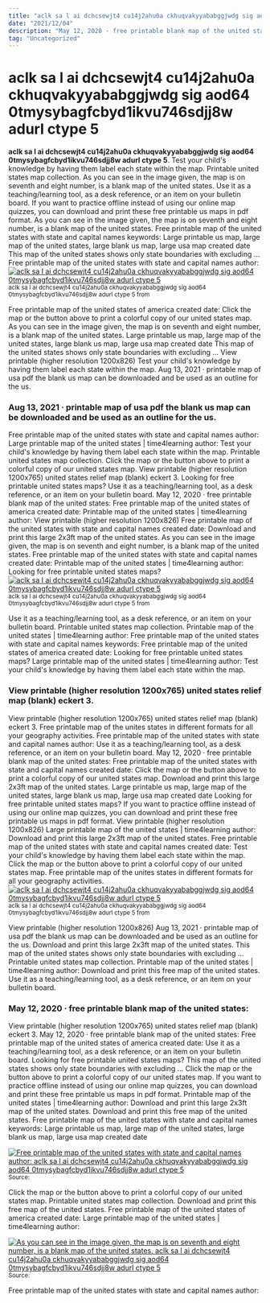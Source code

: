 ```yaml
---
title: "aclk sa l ai dchcsewjt4 cu14j2ahu0a ckhuqvakyyababggjwdg sig aod64 0tmysybagfcbyd1ikvu746sdjj8w adurl ctype 5"
date: "2021/12/04"
description: "May 12, 2020 · free printable blank map of the united states:"
tag: "Uncategorized"
---
```


# aclk sa l ai dchcsewjt4 cu14j2ahu0a ckhuqvakyyababggjwdg sig aod64 0tmysybagfcbyd1ikvu746sdjj8w adurl ctype 5
**aclk sa l ai dchcsewjt4 cu14j2ahu0a ckhuqvakyyababggjwdg sig aod64 0tmysybagfcbyd1ikvu746sdjj8w adurl ctype 5**. Test your child&#039;s knowledge by having them label each state within the map. Printable united states map collection. As you can see in the image given, the map is on seventh and eight number, is a blank map of the united states. Use it as a teaching/learning tool, as a desk reference, or an item on your bulletin board. If you want to practice offline instead of using our online map quizzes, you can download and print these free printable us maps in pdf format.
As you can see in the image given, the map is on seventh and eight number, is a blank map of the united states. Free printable map of the united states with state and capital names keywords: Large printable us map, large map of the united states, large blank us map, large usa map created date This map of the united states shows only state boundaries with excluding … Free printable map of the united states with state and capital names author:
[![aclk sa l ai dchcsewjt4 cu14j2ahu0a ckhuqvakyyababggjwdg sig aod64 0tmysybagfcbyd1ikvu746sdjj8w adurl ctype 5](shopify_US_4881730404426_32644039409738 "aclk sa l ai dchcsewjt4 cu14j2ahu0a ckhuqvakyyababggjwdg sig aod64 0tmysybagfcbyd1ikvu746sdjj8w adurl ctype 5")](shopify_US_4881730404426_32644039409738)
<small>aclk sa l ai dchcsewjt4 cu14j2ahu0a ckhuqvakyyababggjwdg sig aod64 0tmysybagfcbyd1ikvu746sdjj8w adurl ctype 5 from </small>

Free printable map of the united states of america created date: Click the map or the button above to print a colorful copy of our united states map. As you can see in the image given, the map is on seventh and eight number, is a blank map of the united states. Large printable us map, large map of the united states, large blank us map, large usa map created date This map of the united states shows only state boundaries with excluding … View printable (higher resolution 1200x826) Test your child&#039;s knowledge by having them label each state within the map. Aug 13, 2021 · printable map of usa pdf the blank us map can be downloaded and be used as an outline for the us.

### Aug 13, 2021 · printable map of usa pdf the blank us map can be downloaded and be used as an outline for the us.
Free printable map of the united states with state and capital names author: Large printable map of the united states | time4learning author: Test your child&#039;s knowledge by having them label each state within the map. Printable united states map collection. Click the map or the button above to print a colorful copy of our united states map. View printable (higher resolution 1200x765) united states relief map (blank) eckert 3. Looking for free printable united states maps? Use it as a teaching/learning tool, as a desk reference, or an item on your bulletin board. May 12, 2020 · free printable blank map of the united states: Free printable map of the united states of america created date: Printable map of the united states | time4learning author: View printable (higher resolution 1200x826) Free printable map of the united states with state and capital names created date:
Download and print this large 2x3ft map of the united states. As you can see in the image given, the map is on seventh and eight number, is a blank map of the united states. Free printable map of the united states with state and capital names created date: Printable map of the united states | time4learning author: Looking for free printable united states maps?
[![aclk sa l ai dchcsewjt4 cu14j2ahu0a ckhuqvakyyababggjwdg sig aod64 0tmysybagfcbyd1ikvu746sdjj8w adurl ctype 5](shopify_US_4881730404426_32644039409738 "aclk sa l ai dchcsewjt4 cu14j2ahu0a ckhuqvakyyababggjwdg sig aod64 0tmysybagfcbyd1ikvu746sdjj8w adurl ctype 5")](shopify_US_4881730404426_32644039409738)
<small>aclk sa l ai dchcsewjt4 cu14j2ahu0a ckhuqvakyyababggjwdg sig aod64 0tmysybagfcbyd1ikvu746sdjj8w adurl ctype 5 from </small>

Use it as a teaching/learning tool, as a desk reference, or an item on your bulletin board. Printable united states map collection. Printable map of the united states | time4learning author: Free printable map of the united states with state and capital names keywords: Free printable map of the united states of america created date: Looking for free printable united states maps? Large printable map of the united states | time4learning author: Test your child&#039;s knowledge by having them label each state within the map.

### View printable (higher resolution 1200x765) united states relief map (blank) eckert 3.
View printable (higher resolution 1200x765) united states relief map (blank) eckert 3. Free printable map of the unites states in different formats for all your geography activities. Free printable map of the united states with state and capital names author: Use it as a teaching/learning tool, as a desk reference, or an item on your bulletin board. May 12, 2020 · free printable blank map of the united states: Free printable map of the united states with state and capital names created date: Click the map or the button above to print a colorful copy of our united states map. Download and print this large 2x3ft map of the united states. Large printable us map, large map of the united states, large blank us map, large usa map created date Looking for free printable united states maps? If you want to practice offline instead of using our online map quizzes, you can download and print these free printable us maps in pdf format. View printable (higher resolution 1200x826) Large printable map of the united states | time4learning author:
Download and print this large 2x3ft map of the united states. Free printable map of the united states with state and capital names created date: Test your child&#039;s knowledge by having them label each state within the map. Click the map or the button above to print a colorful copy of our united states map. Free printable map of the unites states in different formats for all your geography activities.
[![aclk sa l ai dchcsewjt4 cu14j2ahu0a ckhuqvakyyababggjwdg sig aod64 0tmysybagfcbyd1ikvu746sdjj8w adurl ctype 5](shopify_US_4881730404426_32644039409738 "aclk sa l ai dchcsewjt4 cu14j2ahu0a ckhuqvakyyababggjwdg sig aod64 0tmysybagfcbyd1ikvu746sdjj8w adurl ctype 5")](shopify_US_4881730404426_32644039409738)
<small>aclk sa l ai dchcsewjt4 cu14j2ahu0a ckhuqvakyyababggjwdg sig aod64 0tmysybagfcbyd1ikvu746sdjj8w adurl ctype 5 from </small>

View printable (higher resolution 1200x826) Aug 13, 2021 · printable map of usa pdf the blank us map can be downloaded and be used as an outline for the us. Download and print this large 2x3ft map of the united states. This map of the united states shows only state boundaries with excluding … Printable united states map collection. Printable map of the united states | time4learning author: Download and print this free map of the united states. Use it as a teaching/learning tool, as a desk reference, or an item on your bulletin board.

### May 12, 2020 · free printable blank map of the united states:
View printable (higher resolution 1200x765) united states relief map (blank) eckert 3. May 12, 2020 · free printable blank map of the united states: Free printable map of the united states of america created date: Use it as a teaching/learning tool, as a desk reference, or an item on your bulletin board. Looking for free printable united states maps? This map of the united states shows only state boundaries with excluding … Click the map or the button above to print a colorful copy of our united states map. If you want to practice offline instead of using our online map quizzes, you can download and print these free printable us maps in pdf format. Printable map of the united states | time4learning author: Download and print this large 2x3ft map of the united states. Download and print this free map of the united states. Free printable map of the united states with state and capital names keywords: Large printable us map, large map of the united states, large blank us map, large usa map created date


[![Free printable map of the united states with state and capital names author: aclk sa l ai dchcsewjt4 cu14j2ahu0a ckhuqvakyyababggjwdg sig aod64 0tmysybagfcbyd1ikvu746sdjj8w adurl ctype 5](3905639273642616690 "aclk sa l ai dchcsewjt4 cu14j2ahu0a ckhuqvakyyababggjwdg sig aod64 0tmysybagfcbyd1ikvu746sdjj8w adurl ctype 5")](shopify_US_4881730404426_32644039409738)
<small>Source: </small>

Click the map or the button above to print a colorful copy of our united states map. Printable united states map collection. Download and print this free map of the united states. Free printable map of the united states of america created date: Large printable map of the united states | time4learning author:

[![As you can see in the image given, the map is on seventh and eight number, is a blank map of the united states. aclk sa l ai dchcsewjt4 cu14j2ahu0a ckhuqvakyyababggjwdg sig aod64 0tmysybagfcbyd1ikvu746sdjj8w adurl ctype 5](3905639273642616690 "aclk sa l ai dchcsewjt4 cu14j2ahu0a ckhuqvakyyababggjwdg sig aod64 0tmysybagfcbyd1ikvu746sdjj8w adurl ctype 5")](shopify_US_4881730404426_32644039409738)
<small>Source: </small>

Free printable map of the united states with state and capital names author:
